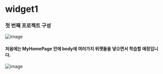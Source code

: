 # widget1

### 첫 번째 프로젝트 구성

![image](https://user-images.githubusercontent.com/58906858/209752405-c36e13b4-95db-4cec-86fd-550964e6e56d.png)

#### 처음에는 MyHomePage 안에 body에 여러가지 위젯들을 넣으면서 학습할 예정입니다.
![image](https://user-images.githubusercontent.com/58906858/209752709-cce172c2-c8c6-4c6b-8287-864469369074.png)
